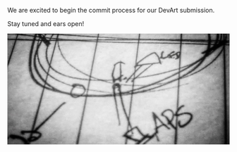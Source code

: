 We are excited to begin the commit process for our DevArt submission.

Stay tuned and ears open!

![Example Image](../project_images/devartcover1.png?raw=true "Example Image")
